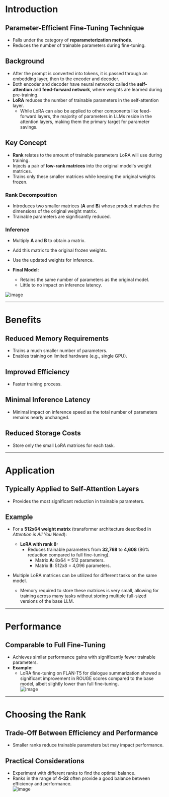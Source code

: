 # Introduction

## Parameter-Efficient Fine-Tuning Technique
- Falls under the category of **reparameterization methods**.  
- Reduces the number of trainable parameters during fine-tuning.  

## Background
- After the prompt is converted into tokens, it is passed through an embedding layer, then to the encoder and decoder.  
- Both encoder and decoder have neural networks called the **self-attention** and **feed-forward network**, where weights are learned during pre-training.  
- **LoRA** reduces the number of trainable parameters in the self-attention layer.  
  - While LoRA can also be applied to other components like feed-forward layers, the majority of parameters in LLMs reside in the attention layers, making them the primary target for parameter savings.  

## Key Concept
- **Rank** relates to the amount of trainable parameters LoRA will use during training.  
- Injects a pair of **low-rank matrices** into the original model's weight matrices.  
- Trains only these smaller matrices while keeping the original weights frozen.  

### Rank Decomposition
- Introduces two smaller matrices (**A** and **B**) whose product matches the dimensions of the original weight matrix.  
- Trainable parameters are significantly reduced.  

### Inference
- Multiply **A** and **B** to obtain a matrix.  
- Add this matrix to the original frozen weights.  
- Use the updated weights for inference.  

- **Final Model:**  
  - Retains the same number of parameters as the original model.  
  - Little to no impact on inference latency.  

![image](https://github.com/user-attachments/assets/ccee852d-a0ed-4d39-a7e2-b1dc6f86d7b7)

---

# Benefits

## Reduced Memory Requirements
- Trains a much smaller number of parameters.  
- Enables training on limited hardware (e.g., single GPU).  

## Improved Efficiency
- Faster training process.  

## Minimal Inference Latency
- Minimal impact on inference speed as the total number of parameters remains nearly unchanged.  

## Reduced Storage Costs
- Store only the small LoRA matrices for each task.  

---

# Application

## Typically Applied to Self-Attention Layers
- Provides the most significant reduction in trainable parameters.  

## Example
- For a **512x64 weight matrix** (transformer architecture described in *Attention is All You Need*):  
  - **LoRA with rank 8:**  
    - Reduces trainable parameters from **32,768** to **4,608** (86% reduction compared to full fine-tuning).  
      - Matrix **A**: 8x64 = 512 parameters.  
      - Matrix **B**: 512x8 = 4,096 parameters.  

- Multiple LoRA matrices can be utilized for different tasks on the same model.  
  - Memory required to store these matrices is very small, allowing for training across many tasks without storing multiple full-sized versions of the base LLM.  

---

# Performance

## Comparable to Full Fine-Tuning
- Achieves similar performance gains with significantly fewer trainable parameters.  
- **Example:**  
  - LoRA fine-tuning on FLAN-T5 for dialogue summarization showed a significant improvement in ROUGE scores compared to the base model, albeit slightly lower than full fine-tuning.  
![image](https://github.com/user-attachments/assets/5fdfb8f8-f728-4a5e-b7e7-b166e6c1e0d6)

---

# Choosing the Rank

## Trade-Off Between Efficiency and Performance
- Smaller ranks reduce trainable parameters but may impact performance.  

## Practical Considerations
- Experiment with different ranks to find the optimal balance.  
- Ranks in the range of **4-32** often provide a good balance between efficiency and performance.  
![image](https://github.com/user-attachments/assets/83044a3e-15b2-4c37-bbf3-59bc56f93bf5)
